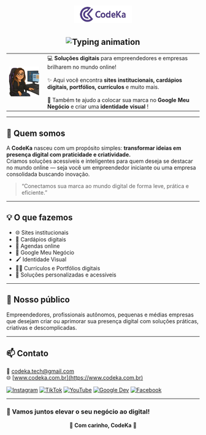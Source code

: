 <h1 align="center">
  <img src="logo1.png" alt="Logo CodeKa" width="150"/><br>
</h1>

<h2 align="center">
  <img src="https://readme-typing-svg.herokuapp.com?font=Fira+Code&weight=600&size=24&pause=1000&color=8E44AD&background=FFFFFF00&center=true&vCenter=true&width=600&lines=%E2%9C%A8+Bem-vindo+à+CodeKa!;Transformando+ideias+em+solu%C3%A7%C3%B5es+digitais!" alt="Typing animation">
</h2>


<table>
  <tr>
    <td>
      <img src="avatar1.png" alt="Avatar CodeKa" width="150"/>
    </td>
    <td style="vertical-align: top; padding-left: 15px;">
      💻 <strong>Soluções digitais</strong> para empreendedores  e empresas brilharem no mundo online!<br><br>
      ✨ Aqui você encontra <strong>sites institucionais, cardápios digitais, portfólios, currículos</strong> e muito mais.<br><br>
      📍 Também te ajudo a colocar sua marca no <strong>Google Meu Negócio</strong> e criar uma <strong>identidade visual </strong>!
    </td>
  </tr>
</table>

---

## 🌟 Quem somos

A **CodeKa** nasceu com um propósito simples: **transformar ideias em presença digital com praticidade e criatividade.**  
Criamos soluções acessíveis e inteligentes para quem deseja se destacar no mundo online — seja você um empreendedor iniciante ou uma empresa consolidada buscando inovação.

>“Conectamos sua marca ao mundo digital de forma leve, prática e eficiente.”

---

## 💡 O que fazemos

- 🌐 Sites institucionais
- 🧾 Cardápios digitais
- 📆 Agendas online
- 📌 Google Meu Negócio
- 🖌 Identidade Visual
- 🧑‍💻 Currículos e Portfólios digitais
- 🔧 Soluções personalizadas e acessíveis

---

## 🎯 Nosso público

Empreendedores, profissionais autônomos, pequenas e médias empresas que desejam criar ou aprimorar sua presença digital com soluções práticas, criativas e descomplicadas.

---

## 📫 Contato

📧 codeka.tech@gmail.com  
🌐 [www.codeka.com.br](https://www.codeka.com.br) 

[![Instagram](https://img.shields.io/badge/Instagram-%23E4405F.svg?logo=instagram&logoColor=white)](https://www.instagram.com/_codeka/)
[![TikTok](https://img.shields.io/badge/TikTok-%23000000.svg?logo=tiktok&logoColor=white)](https://www.tiktok.com/@codeka_)
[![YouTube](https://img.shields.io/badge/YouTube-%23FF0000.svg?logo=youtube&logoColor=white)](https://www.youtube.com/@Code_Ka)
[![Google Dev](https://img.shields.io/badge/Google%20+-%234285F4.svg?logo=google&logoColor=white)](https://g.co/kgs/Qs9w62k)
[![Facebook](https://img.shields.io/badge/Facebook-%231877F2.svg?logo=facebook&logoColor=white)](https://www.facebook.com/share/1XwLwnZzaZ/?mibextid=wwXIfr)

---

### 🚀 Vamos juntos elevar o seu negócio ao digital!
<p align="center">
  💜 <strong>Com carinho, CodeKa</strong> 💜
</p>

